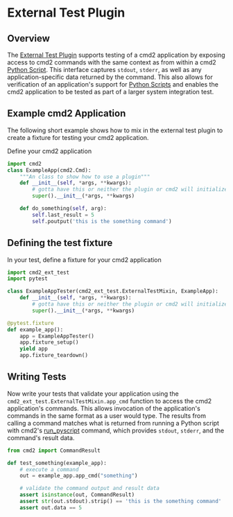 # External Test Plugin

## Overview

The [External Test Plugin](https://github.com/python-cmd2/cmd2/tree/main/plugins/ext_test) supports
testing of a cmd2 application by exposing access to cmd2 commands with the same context as from
within a cmd2 [Python Script](../features/scripting.md#python-scripts). This interface captures
`stdout`, `stderr`, as well as any application-specific data returned by the command. This also
allows for verification of an application's support for
[Python Scripts](../features/scripting.md#python-scripts) and enables the cmd2 application to be
tested as part of a larger system integration test.

## Example cmd2 Application

The following short example shows how to mix in the external test plugin to create a fixture for
testing your cmd2 application.

Define your cmd2 application

```py
import cmd2
class ExampleApp(cmd2.Cmd):
    """An class to show how to use a plugin"""
    def __init__(self, *args, **kwargs):
        # gotta have this or neither the plugin or cmd2 will initialize
        super().__init__(*args, **kwargs)

    def do_something(self, arg):
        self.last_result = 5
        self.poutput('this is the something command')
```

## Defining the test fixture

In your test, define a fixture for your cmd2 application

```py
import cmd2_ext_test
import pytest

class ExampleAppTester(cmd2_ext_test.ExternalTestMixin, ExampleApp):
    def __init__(self, *args, **kwargs):
        # gotta have this or neither the plugin or cmd2 will initialize
        super().__init__(*args, **kwargs)

@pytest.fixture
def example_app():
    app = ExampleAppTester()
    app.fixture_setup()
    yield app
    app.fixture_teardown()
```

## Writing Tests

Now write your tests that validate your application using the
`cmd2_ext_test.ExternalTestMixin.app_cmd` function to access the cmd2 application's commands. This
allows invocation of the application's commands in the same format as a user would type. The results
from calling a command matches what is returned from running a Python script with cmd2's
[run_pyscript](../features/builtin_commands.md#run_pyscript) command, which provides `stdout`,
`stderr`, and the command's result data.

```py
from cmd2 import CommandResult

def test_something(example_app):
    # execute a command
    out = example_app.app_cmd("something")

    # validate the command output and result data
    assert isinstance(out, CommandResult)
    assert str(out.stdout).strip() == 'this is the something command'
    assert out.data == 5
```
